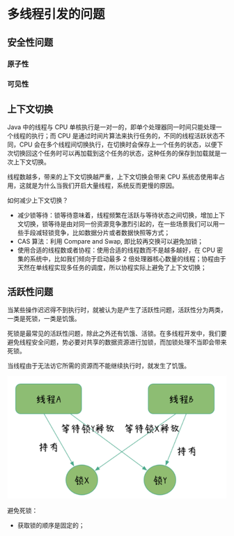 # 多线程引发的问题

## 安全性问题

### 原子性

### 可见性

## 上下文切换

Java 中的线程与 CPU 单核执行是一对一的，即单个处理器同一时间只能处理一个线程的执行；而 CPU 是通过时间片算法来执行任务的，不同的线程活跃状态不同，CPU 会在多个线程间切换执行，在切换时会保存上一个任务的状态，以便下次切换回这个任务时可以再加载到这个任务的状态，这种任务的保存到加载就是一次上下文切换。

线程数越多，带来的上下文切换越严重，上下文切换会带来 CPU 系统态使用率占用，这就是为什么当我们开启大量线程，系统反而更慢的原因。



如何减少上下文切换？

- 减少锁等待：锁等待意味着，线程频繁在活跃与等待状态之间切换，增加上下文切换，锁等待是由对同一份资源竞争激烈引起的，在一些场景我们可以用一些手段减轻锁竞争，比如数据分片或者数据快照等方式；
- CAS 算法：利用 Compare and Swap, 即比较再交换可以避免加锁；
- 使用合适的线程数或者协程：使用合适的线程数而不是越多越好，在 CPU 密集的系统中，比如我们倾向于启动最多 2 倍处理器核心数量的线程；协程由于天然在单线程实现多任务的调度，所以协程实际上避免了上下文切换；

## 活跃性问题

当某些操作迟迟得不到执行时，就被认为是产生了活跃性问题，活跃性分为两类，一类是死锁，一类是饥饿。

死锁是最常见的活跃性问题，除此之外还有饥饿、活锁。在多线程开发中，我们要避免线程安全问题，势必要对共享的数据资源进行加锁，而加锁处理不当即会带来死锁。

当线程由于无法访它所需的资源而不能继续执行时，就发生了饥饿。

![image-20210726233808629](asserts/image-20210726233808629.png)

避免死锁：

- 获取锁的顺序是固定的；

